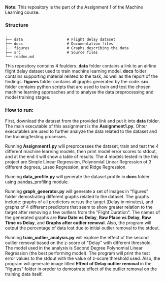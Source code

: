 **Note:** This repository is the part of the Assignment 1 of the Machine Learning course.

### Structure
    .
    ├── data                    # Flight delay dataset
    ├── docs                    # Documentation files
    ├── figures                 # Graphs describing the data
    ├── src                     # Source files
    └── readme.md
    
This repository contains 4 foulders. **data** folder contains a link to an airline flight delay dataset used to train machine learning model. **docs** folder contains supporting material related to the task, as well as the report of the findings. **figures** folder contains all graphs generated by the code. **src** folder contains python scripts that are used to train and test the chosen machine learning approaches and to analyse the data preprocessing and model training stages.

### How to run:

First, download the dataset from the provided link and put it into **data** folder.
The main executable of this assignment is the **Assignment1.py**. Ohter executables are used to further analyze the data related to the dataset and the training/testing processes.

Running **Assignment1.py** will preprocesses the dataset, train and test the 4 different machine learning models, then print model error scores to stdout, and at the end it will show a table of results. The 4 models tested in the this project are Simple Linear Regression, Polynomial Linear Regression of 3 different degrees, Lasso Regression, and Ridge Regression.

Running **data_profile.py** will generate the dataset profile in **docs** folder using pandas_profiling module.

Running **graph_generator.py** will generate a set of images in "figures" folder demostrating different graphs related to the dataset. The graphs include: graphs of all predictors versus the target (Delay in minutes), and graphs of 4 different predictors that seem to show greater relation to the target after removing a few outliers from the "Flight Duration". The names of the generated graphs are **Raw Date vs Delay**, **Raw Place vs Delay**, **Raw Time vs Delay**, and **Graphs after outlier removal**. Also, the program will output the percentage of data lost due to initial outlier removal to the stdout.

Running **train_outlier_analysis.py** will explore the effect of the second outlier removal based on the z-score of "Delay" with different threshold. The model used in the analysis is Second Degree Polynomial Linear Regression (the best performing model). The program will print the test error values to the stdout with the value of z-score threshold used. Also, the program will generate image titled **Effect of Delay outlier removal** in the "figures" folder in oreder to demostrate effect of the outlier removal on the training data itself.
